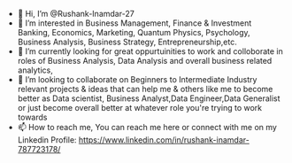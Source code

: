 - 👋 Hi, I’m @Rushank-Inamdar-27
- 👀 I’m interested in Business Management, Finance & Investment Banking, Economics, Marketing, Quantum Physics, Psychology, Business Analysis, Business Strategy, Entrepreneurship,etc.
- 🌱 I’m currently looking for great oppurtuinities to work and colloborate in roles of Business Analysis, Data Analysis and overall business related analytics,
- 💞️ I’m looking to collaborate on Beginners to Intermediate Industry relevant projects & ideas that can help me & others like me to become better as Data scientist, Business Analyst,Data Engineer,Data Generalist or just become overall better at whatever role you're trying to work towards
- 📫 How to reach me, You can reach me here or connect with me on my Linkedin Profile: https://www.linkedin.com/in/rushank-inamdar-787723178/

<!---
Rushank-Inamdar-27/Rushank-Inamdar-27 is a ✨ special ✨ repository because its `README.md` (this file) appears on your GitHub profile.
You can click the Preview link to take a look at your changes.
--->
